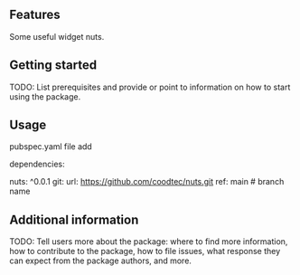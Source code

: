 
## Features

Some useful widget nuts.

## Getting started

TODO: List prerequisites and provide or point to information on how to
start using the package.

## Usage
pubspec.yaml file add 

dependencies:


  nuts: ^0.0.1
    git:
      url: https://github.com/coodtec/nuts.git
      ref: main # branch name

## Additional information

TODO: Tell users more about the package: where to find more information, how to
contribute to the package, how to file issues, what response they can expect
from the package authors, and more.
